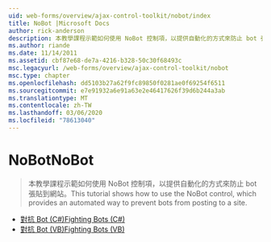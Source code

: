 ```yaml
---
uid: web-forms/overview/ajax-control-toolkit/nobot/index
title: NoBot |Microsoft Docs
author: rick-anderson
description: 本教學課程示範如何使用 NoBot 控制項，以提供自動化的方式來防止 bot 張貼到網站。
ms.author: riande
ms.date: 11/14/2011
ms.assetid: cbf87e68-de7a-4216-b328-50c30f68493c
msc.legacyurl: /web-forms/overview/ajax-control-toolkit/nobot
msc.type: chapter
ms.openlocfilehash: dd5103b27a62f9fc89850f0281ae0f69254f6511
ms.sourcegitcommit: e7e91932a6e91a63e2e46417626f39d6b244a3ab
ms.translationtype: MT
ms.contentlocale: zh-TW
ms.lasthandoff: 03/06/2020
ms.locfileid: "78613040"
---
```

# <a name="nobot"></a><span data-ttu-id="1e64b-103">NoBot</span><span class="sxs-lookup"><span data-stu-id="1e64b-103">NoBot</span></span>

> <span data-ttu-id="1e64b-104">本教學課程示範如何使用 NoBot 控制項，以提供自動化的方式來防止 bot 張貼到網站。</span><span class="sxs-lookup"><span data-stu-id="1e64b-104">This tutorial shows how to use the NoBot control, which provides an automated way to prevent bots from posting to a site.</span></span>

- [<span data-ttu-id="1e64b-105">對抗 Bot (C#)</span><span class="sxs-lookup"><span data-stu-id="1e64b-105">Fighting Bots (C#)</span></span>](fighting-bots-cs.md)
- [<span data-ttu-id="1e64b-106">對抗 Bot (VB)</span><span class="sxs-lookup"><span data-stu-id="1e64b-106">Fighting Bots (VB)</span></span>](fighting-bots-vb.md)
